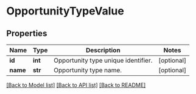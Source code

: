 # OpportunityTypeValue

## Properties
Name | Type | Description | Notes
------------ | ------------- | ------------- | -------------
**id** | **int** | Opportunity type unique identifier. | [optional] 
**name** | **str** | Opportunity type name. | [optional] 

[[Back to Model list]](../README.md#documentation-for-models) [[Back to API list]](../README.md#documentation-for-api-endpoints) [[Back to README]](../README.md)

